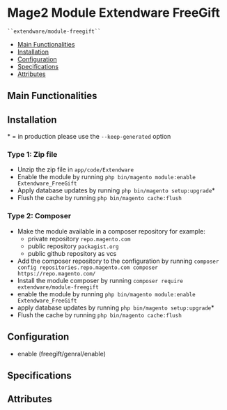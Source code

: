 # Mage2 Module Extendware FreeGift

    ``extendware/module-freegift``

 - [Main Functionalities](#markdown-header-main-functionalities)
 - [Installation](#markdown-header-installation)
 - [Configuration](#markdown-header-configuration)
 - [Specifications](#markdown-header-specifications)
 - [Attributes](#markdown-header-attributes)


## Main Functionalities


## Installation
\* = in production please use the `--keep-generated` option

### Type 1: Zip file

 - Unzip the zip file in `app/code/Extendware`
 - Enable the module by running `php bin/magento module:enable Extendware_FreeGift`
 - Apply database updates by running `php bin/magento setup:upgrade`\*
 - Flush the cache by running `php bin/magento cache:flush`

### Type 2: Composer

 - Make the module available in a composer repository for example:
    - private repository `repo.magento.com`
    - public repository `packagist.org`
    - public github repository as vcs
 - Add the composer repository to the configuration by running `composer config repositories.repo.magento.com composer https://repo.magento.com/`
 - Install the module composer by running `composer require extendware/module-freegift`
 - enable the module by running `php bin/magento module:enable Extendware_FreeGift`
 - apply database updates by running `php bin/magento setup:upgrade`\*
 - Flush the cache by running `php bin/magento cache:flush`


## Configuration

 - enable (freegift/genral/enable)


## Specifications




## Attributes



